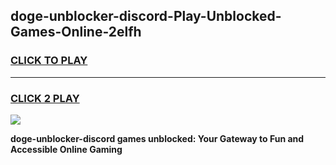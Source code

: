 
## doge-unblocker-discord-Play-Unblocked-Games-Online-2elfh
<h3>
<a href="https://premium76.site?title=doge-unblocker-discord&ref=25A">CLICK TO PLAY</a></h3>
<hr>

<h3>
<a href="https://premium76.site?title=doge-unblocker-discord&ref=25A">CLICK 2 PLAY</a>
  
</h3>

<a href="https://premium76.site?title=doge-unblocker-discord&ref=25A"><img src="https://clearcache.store/games.png"></a>


**doge-unblocker-discord games unblocked: Your Gateway to Fun and Accessible Online Gaming**
